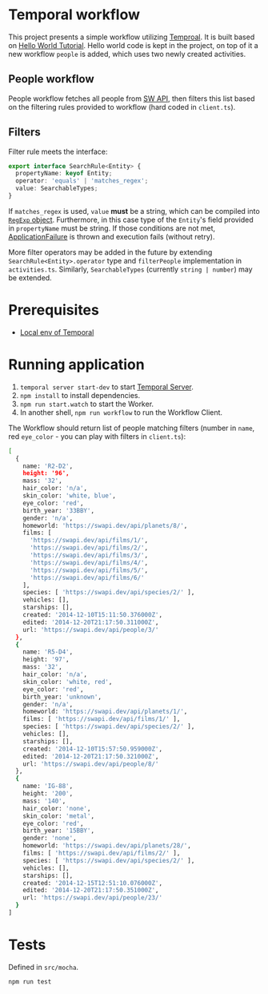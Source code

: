 # Temporal workflow

This project presents a simple workflow utilizing [Temproal](https://docs.temporal.io/workflows#workflow-execution).
It is built based on [Hello World Tutorial](https://learn.temporal.io/getting_started/typescript/hello_world_in_typescript/).
Hello world code is kept in the project, on top of it a new workflow `people` is added, which uses two newly created activities.

## People workflow

People workflow fetches all people from [SW API](https://swapi.dev/), then filters this list based on the filtering rules
provided to workflow (hard coded in `client.ts`).

## Filters

Filter rule meets the interface:
```ts
export interface SearchRule<Entity> {
  propertyName: keyof Entity;
  operator: 'equals' | 'matches_regex';
  value: SearchableTypes;
}
```

If `matches_regex` is used, `value` **must** be a string, which can be compiled into 
[`RegExp` object](https://developer.mozilla.org/en-US/docs/Web/JavaScript/Reference/Global_Objects/RegExp).
Furthermore, in this case type of the `Entity`'s field provided in `propertyName` must be string. If those conditions are
not met, [ApplicationFailure](https://typescript.temporal.io/api/classes/common.ApplicationFailure) is thrown and 
execution fails (without retry).

More filter operators may be added in the future by extending `SearchRule<Entity>.operator` type and `filterPeople`
implementation in `activities.ts`. Similarly, `SearchableTypes` (currently `string | number`) may be extended.

# Prerequisites

- [Local env of Temporal](https://learn.temporal.io/getting_started/typescript/dev_environment/)

# Running application

1. `temporal server start-dev` to start [Temporal Server](https://github.com/temporalio/cli/#installation).
1. `npm install` to install dependencies.
1. `npm run start.watch` to start the Worker.
1. In another shell, `npm run workflow` to run the Workflow Client.

The Workflow should return list of people matching filters
(number in `name`, red `eye_color` - you can play with filters in `client.ts`):

```bash
[
  {
    name: 'R2-D2',
    height: '96',
    mass: '32',
    hair_color: 'n/a',
    skin_color: 'white, blue',
    eye_color: 'red',
    birth_year: '33BBY',
    gender: 'n/a',
    homeworld: 'https://swapi.dev/api/planets/8/',
    films: [
      'https://swapi.dev/api/films/1/',
      'https://swapi.dev/api/films/2/',
      'https://swapi.dev/api/films/3/',
      'https://swapi.dev/api/films/4/',
      'https://swapi.dev/api/films/5/',
      'https://swapi.dev/api/films/6/'
    ],
    species: [ 'https://swapi.dev/api/species/2/' ],
    vehicles: [],
    starships: [],
    created: '2014-12-10T15:11:50.376000Z',
    edited: '2014-12-20T21:17:50.311000Z',
    url: 'https://swapi.dev/api/people/3/'
  },
  {
    name: 'R5-D4',
    height: '97',
    mass: '32',
    hair_color: 'n/a',
    skin_color: 'white, red',
    eye_color: 'red',
    birth_year: 'unknown',
    gender: 'n/a',
    homeworld: 'https://swapi.dev/api/planets/1/',
    films: [ 'https://swapi.dev/api/films/1/' ],
    species: [ 'https://swapi.dev/api/species/2/' ],
    vehicles: [],
    starships: [],
    created: '2014-12-10T15:57:50.959000Z',
    edited: '2014-12-20T21:17:50.321000Z',
    url: 'https://swapi.dev/api/people/8/'
  },
  {
    name: 'IG-88',
    height: '200',
    mass: '140',
    hair_color: 'none',
    skin_color: 'metal',
    eye_color: 'red',
    birth_year: '15BBY',
    gender: 'none',
    homeworld: 'https://swapi.dev/api/planets/28/',
    films: [ 'https://swapi.dev/api/films/2/' ],
    species: [ 'https://swapi.dev/api/species/2/' ],
    vehicles: [],
    starships: [],
    created: '2014-12-15T12:51:10.076000Z',
    edited: '2014-12-20T21:17:50.351000Z',
    url: 'https://swapi.dev/api/people/23/'
  }
]
```

# Tests

Defined in `src/mocha`.

```bash
npm run test
```
